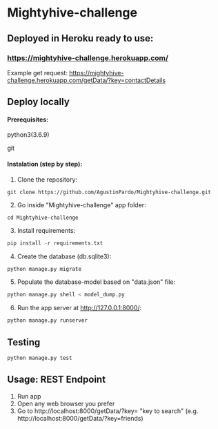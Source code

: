 # Mightyhive-challenge

## Deployed in Heroku ready to use:

### https://mightyhive-challenge.herokuapp.com/

Example get request: https://mightyhive-challenge.herokuapp.com/getData/?key=contactDetails

## Deploy locally

#### Prerequisites:
python3(3.6.9)

git

#### Instalation (step by step):

1. Clone the repository:
```
git clone https://github.com/AgustinPardo/Mightyhive-challenge.git
```

2. Go inside "Mightyhive-challenge" app folder:
```
cd Mightyhive-challenge
```

3. Install requirements:
```python
pip install -r requirements.txt
```

4. Create the database (db.sqlite3):
```python
python manage.py migrate
```

5. Populate the database-model based on "data.json" file:
```python
python manage.py shell < model_dump.py
```

6. Run the app server at http://127.0.0.1:8000/:
```python
python manage.py runserver
```

## Testing
```python
python manage.py test
```

## Usage: REST Endpoint

1. Run app
2. Open any web browser you prefer
3. Go to http://localhost:8000/getData/?key= "key to search" (e.g. http://localhost:8000/getData/?key=friends)

